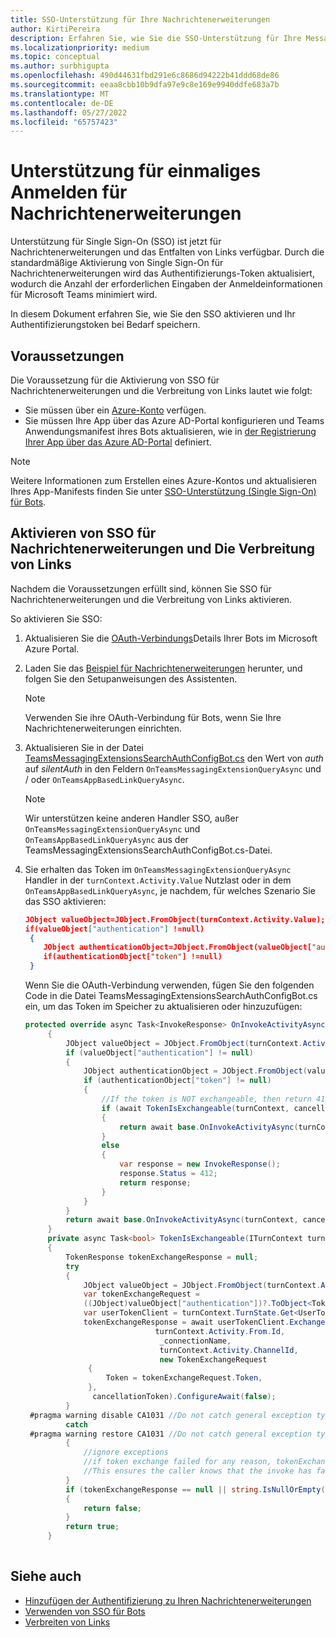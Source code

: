 ```yaml
---
title: SSO-Unterstützung für Ihre Nachrichtenerweiterungen
author: KirtiPereira
description: Erfahren Sie, wie Sie die SSO-Unterstützung für Ihre Messaging-Erweiterungen mit Codebeispielen aktivieren.
ms.localizationpriority: medium
ms.topic: conceptual
ms.author: surbhigupta
ms.openlocfilehash: 490d44631fbd291e6c8686d94222b41ddd68de86
ms.sourcegitcommit: eeaa8cbb10b9dfa97e9c8e169e9940ddfe683a7b
ms.translationtype: MT
ms.contentlocale: de-DE
ms.lasthandoff: 05/27/2022
ms.locfileid: "65757423"
---
```

# <a name="single-sign-on-support-for-message-extensions"></a>Unterstützung für einmaliges Anmelden für Nachrichtenerweiterungen

Unterstützung für Single Sign-On (SSO) ist jetzt für Nachrichtenerweiterungen und das Entfalten von Links verfügbar. Durch die standardmäßige Aktivierung von Single Sign-On für Nachrichtenerweiterungen wird das Authentifizierungs-Token aktualisiert, wodurch die Anzahl der erforderlichen Eingaben der Anmeldeinformationen für Microsoft Teams minimiert wird.

In diesem Dokument erfahren Sie, wie Sie den SSO aktivieren und Ihr Authentifizierungstoken bei Bedarf speichern.

## <a name="prerequisites"></a>Voraussetzungen

Die Voraussetzung für die Aktivierung von SSO für Nachrichtenerweiterungen und die Verbreitung von Links lautet wie folgt:

* Sie müssen über ein [Azure-Konto](https://azure.microsoft.com/free/) verfügen.
* Sie müssen Ihre App über das Azure AD-Portal konfigurieren und Teams Anwendungsmanifest ihres Bots aktualisieren, wie in [der Registrierung Ihrer App über das Azure AD-Portal](../../bots/how-to/authentication/auth-aad-sso-bots.md#register-your-app-through-the-azure-ad-portal) definiert.

> [!NOTE]
> Weitere Informationen zum Erstellen eines Azure-Kontos und aktualisieren Ihres App-Manifests finden Sie unter [SSO-Unterstützung (Single Sign-On) für Bots](../../bots/how-to/authentication/auth-aad-sso-bots.md).

## <a name="enable-sso-for-message-extensions-and-link-unfurling"></a>Aktivieren von SSO für Nachrichtenerweiterungen und Die Verbreitung von Links

Nachdem die Voraussetzungen erfüllt sind, können Sie SSO für Nachrichtenerweiterungen und die Verbreitung von Links aktivieren.

So aktivieren Sie SSO:

1. Aktualisieren Sie die [OAuth-Verbindungs](../../bots/how-to/authentication/auth-aad-sso-bots.md#update-the-azure-portal-with-the-oauth-connection)Details Ihrer Bots im Microsoft Azure Portal.
2. Laden Sie das [Beispiel für Nachrichtenerweiterungen](https://github.com/microsoft/BotBuilder-Samples/tree/main/samples/csharp_dotnetcore/52.teams-messaging-extensions-search-auth-config) herunter, und folgen Sie den Setupanweisungen des Assistenten.
   > [!NOTE]
   > Verwenden Sie ihre OAuth-Verbindung für Bots, wenn Sie Ihre Nachrichtenerweiterungen einrichten.
3. Aktualisieren Sie in der Datei [TeamsMessagingExtensionsSearchAuthConfigBot.cs](https://github.com/microsoft/BotBuilder-Samples/tree/main/samples/csharp_dotnetcore/52.teams-messaging-extensions-search-auth-config/Bots/TeamsMessagingExtensionsSearchAuthConfigBot.cs) den Wert von *auth* auf *silentAuth* in den Feldern `OnTeamsMessagingExtensionQueryAsync` und / oder `OnTeamsAppBasedLinkQueryAsync`.  

    > [!NOTE]
    > Wir unterstützen keine anderen Handler SSO, außer `OnTeamsMessagingExtensionQueryAsync` und `OnTeamsAppBasedLinkQueryAsync` aus der TeamsMessagingExtensionsSearchAuthConfigBot.cs-Datei.

4. Sie erhalten das Token im `OnTeamsMessagingExtensionQueryAsync` Handler in der `turnContext.Activity.Value` Nutzlast oder in dem `OnTeamsAppBasedLinkQueryAsync`, je nachdem, für welches Szenario Sie das SSO aktivieren:

    ```json
    JObject valueObject=JObject.FromObject(turnContext.Activity.Value);
    if(valueObject["authentication"] !=null)
     {
        JObject authenticationObject=JObject.FromObject(valueObject["authentication"]);
        if(authenticationObject["token"] !=null)
     }
    
     ```
  
    Wenn Sie die OAuth-Verbindung verwenden, fügen Sie den folgenden Code in die Datei TeamsMessagingExtensionsSearchAuthConfigBot.cs ein, um das Token im Speicher zu aktualisieren oder hinzuzufügen:

   ```C#
   protected override async Task<InvokeResponse> OnInvokeActivityAsync(ITurnContext<IInvokeActivity> turnContext, CancellationToken cancellationToken)
        {
            JObject valueObject = JObject.FromObject(turnContext.Activity.Value);
            if (valueObject["authentication"] != null)
            {
                JObject authenticationObject = JObject.FromObject(valueObject["authentication"]);
                if (authenticationObject["token"] != null)
                {
                    //If the token is NOT exchangeable, then return 412 to require user consent
                    if (await TokenIsExchangeable(turnContext, cancellationToken))
                    {
                        return await base.OnInvokeActivityAsync(turnContext, cancellationToken).ConfigureAwait(false);
                    }
                    else
                    {
                        var response = new InvokeResponse();
                        response.Status = 412;
                        return response;
                    }
                }
            }
            return await base.OnInvokeActivityAsync(turnContext, cancellationToken).ConfigureAwait(false);
        }
        private async Task<bool> TokenIsExchangeable(ITurnContext turnContext, CancellationToken cancellationToken)
        {
            TokenResponse tokenExchangeResponse = null;
            try
            {
                JObject valueObject = JObject.FromObject(turnContext.Activity.Value);
                var tokenExchangeRequest =
                ((JObject)valueObject["authentication"])?.ToObject<TokenExchangeInvokeRequest>();
                var userTokenClient = turnContext.TurnState.Get<UserTokenClient>();
                tokenExchangeResponse = await userTokenClient.ExchangeTokenAsync(
                                turnContext.Activity.From.Id,
                                 _connectionName,
                                 turnContext.Activity.ChannelId,
                                 new TokenExchangeRequest
                 {
                     Token = tokenExchangeRequest.Token,
                 },
                  cancellationToken).ConfigureAwait(false);
            }
    #pragma warning disable CA1031 //Do not catch general exception types (ignoring, see comment below)
            catch
    #pragma warning restore CA1031 //Do not catch general exception types
            {
                //ignore exceptions
                //if token exchange failed for any reason, tokenExchangeResponse above remains null, and a failure invoke response is sent to the caller.
                //This ensures the caller knows that the invoke has failed.
            }
            if (tokenExchangeResponse == null || string.IsNullOrEmpty(tokenExchangeResponse.Token))
            {
                return false;
            }
            return true;
        }
    
    ```

## <a name="see-also"></a>Siehe auch

* [Hinzufügen der Authentifizierung zu Ihren Nachrichtenerweiterungen](add-authentication.md)
* [Verwenden von SSO für Bots](../../bots/how-to/authentication/auth-aad-sso-bots.md)
* [Verbreiten von Links](link-unfurling.md)

